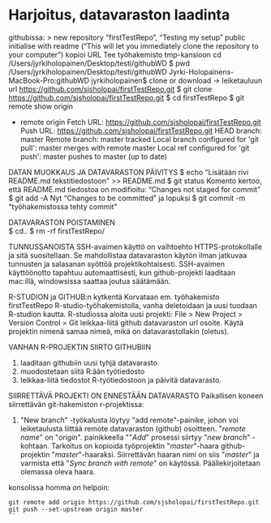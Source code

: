Harjoitus, datavaraston laadinta
================================
githubissa: > new repository
“firstTestRepo”, “Testing my setup”
public
initialise with readme (“This will let you immediately clone the repository to your computer”)
kopioi URL
Tee työhakemisto tmp-kansioon
cd /Users/jyrkiholopainen/Desktop/testi/githubWD
$ pwd
/Users/jyrkiholopainen/Desktop/testi/githubWD
Jyrki-Holopainens-MacBook-Pro:githubWD jyrkiholopainen$
clone or download -> leiketauluun url
https://github.com/sjsholopai/firstTestRepo.git
$ git clone https://github.com/sjsholopai/firstTestRepo.git
$ cd firstTestRepo
$ git remote show origin
* remote origin
  Fetch URL: https://github.com/sjsholopai/firstTestRepo.git
  Push  URL: https://github.com/sjsholopai/firstTestRepo.git
  HEAD branch: master
  Remote branch:
    master tracked
  Local branch configured for 'git pull':
    master merges with remote master
  Local ref configured for 'git push':
    master pushes to master (up to date)

DATAN MUOKKAUS JA DATAVARASTON PÄIVITYS
$ echo "Lisätään rivi README.md tekstitiedostoon" >> README.md
$ git status
Komento kertoo, että README.md tiedostoa on modifioitu: “Changes not staged for commit”
$ git add -A
Nyt “Changes to be committed” ja lopuksi
$ git commit -m "työhakemistossa tehty commit"

DATAVARASTON POISTAMINEN  
$ cd..
$ rm -rf firstTestRepo/

TUNNUSSANOISTA
SSH-avaimen käyttö on vaihtoehto HTTPS-protokollalle  ja sitä suositellaan. Se mahdollistaa datavaraston käytön ilman jatkuvaa tunnusten ja salasanan syöttöä projektikohtaisesti. SSH-avaimen käyttöönotto tapahtuu automaattisesti, kun github-projekti laaditaan mac:illä, windowsissa saattaa joutua säätämään.

R-STUDION ja GITHUB:n kytkentä
Korvataan em. työhakemisto firstTestRepo R-studio-työhakemistolla, vanha deletoidaan ja uusi tuodaan R-studion kautta.
R-studiossa aloita uusi projekti:
File > New Project > Version Control > Git
leikkaa-liitä github datavaraston url osoite. Käytä projektin nimenä samaa nimeä, mikä on datavarastollakin (oletus).

VANHAN R-PROJEKTIN SIIRTO GITHUBIIN
1. laaditaan githubiin uusi tyhjä datavarasto
2. muodostetaan siitä R:ään työtiedosto
3. leikkaa-liitä tiedostot R-työtiedostoon ja päivitä datavarasto.

SIIRRETTÄVÄ PROJEKTI ON ENNESTÄÄN DATAVARASTO
Paikallisen koneen siirrettävän git-hakemiston r-projektissa:
1. "New branch" -työkalusta löytyy "add remote"-painike, johon voi leiketaulusta liittää remote datavaraston (github) osoitteen. "*remote name*" on "*origin*". painikkeella ""*Add*" prosessi siirtyy "*new branch*" -kohtaan. Tarkoitus on kopioida työprojektin "*master*"-haara github-projektin "*master*"-haaraksi. Siirrettävän haaran nimi on siis "*master*" ja varmista että "*Sync branch with remote*" on käytössä. Päällekirjoitetaan olemassa oleva haara.

konsolissa homma on helpoin:
```
git remote add origin https://github.com/sjsholopai/firstTestRepo.git
git push --set-upstream origin master
``